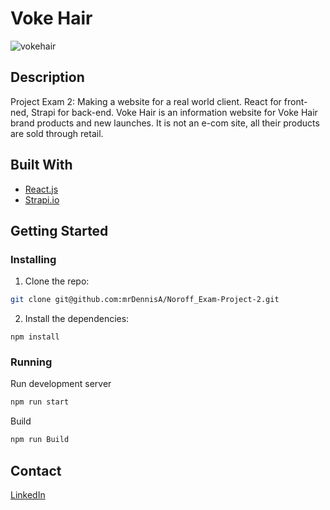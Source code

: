 # Voke Hair
![vokehair](https://user-images.githubusercontent.com/3404304/172705314-b3d7943e-1741-42d2-8043-447972c43f66.jpg)

## Description
Project Exam 2: Making a website for a real world client. React for front-ned, Strapi for back-end.
Voke Hair is an information website for Voke Hair brand products and new launches. It is not an e-com site, all their products are sold through retail.

## Built With

- [React.js](https://reactjs.org/)
- [Strapi.io](https://strapi.io/)

## Getting Started

### Installing

1. Clone the repo:

```bash
git clone git@github.com:mrDennisA/Noroff_Exam-Project-2.git
```

2. Install the dependencies:

```
npm install
```

### Running

Run development server

```bash
npm run start
```

Build

```bash
npm run Build
```

## Contact

[LinkedIn](https://www.linkedin.com/in/dennis-alekseev/)

